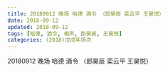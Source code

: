```yaml
---
title: 20180912 晚场 哈德 酒令 （郎昊辰 栾云平 王昊悦）
date: 2018-09-12
updated: 2018-09-12
tags: [哈德, 酒令, 相声, 郎昊辰, 王昊悦]
categories: (2018)戊戌年场次 
---
```

20180912 晚场 哈德 酒令 （郎昊辰 栾云平 王昊悦）

